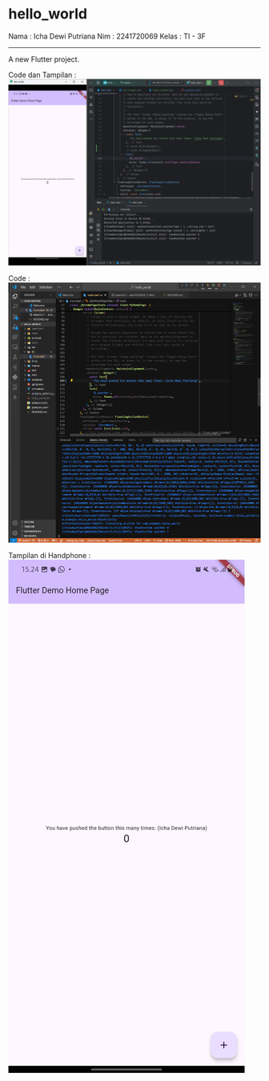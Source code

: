 # hello_world

Nama : Icha Dewi Putriana
Nim : 2241720069
Kelas : TI - 3F

---

A new Flutter project.

Code dan Tampilan :
![Screenshoot hello_world](/images/flut25.png)

Code : 
![Screenshoot hello_world](/images/flut20.png)

Tampilan di Handphone :
![Screenshoot hp](/images/flut21.jpg)
